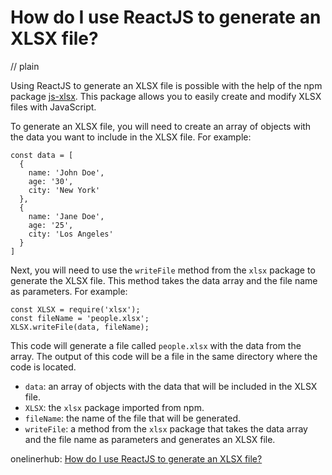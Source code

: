 # How do I use ReactJS to generate an XLSX file?
// plain

Using ReactJS to generate an XLSX file is possible with the help of the npm package [js-xlsx](https://www.npmjs.com/package/xlsx). This package allows you to easily create and modify XLSX files with JavaScript.

To generate an XLSX file, you will need to create an array of objects with the data you want to include in the XLSX file. For example:

```
const data = [
  {
    name: 'John Doe',
    age: '30',
    city: 'New York'
  },
  {
    name: 'Jane Doe',
    age: '25',
    city: 'Los Angeles'
  }
]
```

Next, you will need to use the `writeFile` method from the `xlsx` package to generate the XLSX file. This method takes the data array and the file name as parameters. For example:

```
const XLSX = require('xlsx');
const fileName = 'people.xlsx';
XLSX.writeFile(data, fileName);
```

This code will generate a file called `people.xlsx` with the data from the array. The output of this code will be a file in the same directory where the code is located.

- `data`: an array of objects with the data that will be included in the XLSX file.
- `XLSX`: the `xlsx` package imported from npm.
- `fileName`: the name of the file that will be generated.
- `writeFile`: a method from the `xlsx` package that takes the data array and the file name as parameters and generates an XLSX file.

onelinerhub: [How do I use ReactJS to generate an XLSX file?](https://onelinerhub.com/reactjs/how-do-i-use-reactjs-to-generate-an-xlsx-file)